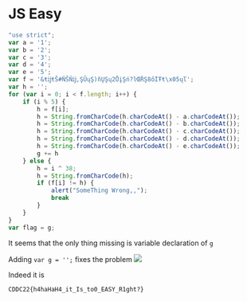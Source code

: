 # JS Easy

```js
"use strict";
var a = '1';
var b = '2';
var c = '3';
var d = '4';
var e = '5';
var f = '&ŧĳŧŠ#ŇŠŇĳ,ŞŨųŞ)ňŲŞų2ŮįŞń?ŀŒŘŞ8őİŦŧ\x05ųľ';
var h = '';
for (var i = 0; i < f.length; i++) {
    if (i % 5) {
        h = f[i];
        h = String.fromCharCode(h.charCodeAt() - a.charCodeAt());
        h = String.fromCharCode(h.charCodeAt() - b.charCodeAt());
        h = String.fromCharCode(h.charCodeAt() - c.charCodeAt());
        h = String.fromCharCode(h.charCodeAt() - d.charCodeAt());
        h = String.fromCharCode(h.charCodeAt() - e.charCodeAt());
        g += h
    } else {
        h = i ^ 38;
        h = String.fromCharCode(h);
        if (f[i] != h) {
            alert("SomeThing Wrong,,");
            break
        }
    }
}
var flag = g;
```

It seems that the only thing missing is variable declaration of `g`

Adding `var g = '';` fixes the problem
![](flag.png)

Indeed it is

```text
CDDC22{h4haHaH4_it_Is_to0_EASY_R1ght?}
```